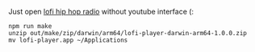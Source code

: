 Just open [lofi hip hop radio](https://www.youtube.com/watch?v=jfKfPfyJRdk) without youtube interface (:

```shell
npm run make
unzip out/make/zip/darwin/arm64/lofi-player-darwin-arm64-1.0.0.zip
mv lofi-player.app ~/Applications
```
